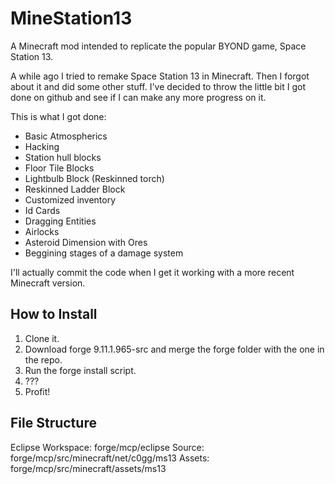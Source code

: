 MineStation13
=============

A Minecraft mod intended to replicate the popular BYOND game, Space Station 13.

A while ago I tried to remake Space Station 13 in Minecraft. Then I forgot about it and did some other stuff. I've decided to throw the little bit I got done on github and see if I can make any more progress on it.

This is what I got done:
* Basic Atmospherics
* Hacking
* Station hull blocks
* Floor Tile Blocks
* Lightbulb Block (Reskinned torch)
* Reskinned Ladder Block
* Customized inventory
* Id Cards
* Dragging Entities
* Airlocks
* Asteroid Dimension with Ores
* Beggining stages of a damage system

I'll actually commit the code when I get it working with a more recent Minecraft version.

How to Install
--------------
1. Clone it.
2. Download forge 9.11.1.965-src and merge the forge folder with the one in the repo.
3. Run the forge install script.
4. ???
5. Profit!

File Structure
--------------
Eclipse Workspace: forge/mcp/eclipse
Source: forge/mcp/src/minecraft/net/c0gg/ms13
Assets: forge/mcp/src/minecraft/assets/ms13